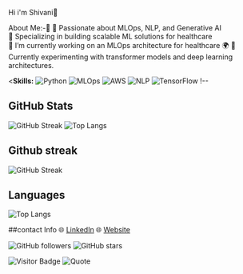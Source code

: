 Hi i'm Shivani👋

About Me:-🌟 🌟 Passionate about MLOps, NLP, and Generative AI  
🎯 Specializing in building scalable ML solutions for healthcare  
🚀 I’m currently working on an MLOps architecture for healthcare 🌍
🔭 Currently experimenting with transformer models and deep learning architectures.



<**Skills:** 
![Python](https://img.shields.io/badge/-Python-blue?logo=python&logoColor=white)
![MLOps](https://img.shields.io/badge/-MLOps-blue)
![AWS](https://img.shields.io/badge/-AWS-orange?logo=amazonaws&logoColor=white)
![NLP](https://img.shields.io/badge/-NLP-red)
![TensorFlow](https://img.shields.io/badge/-TensorFlow-orange?logo=tensorflow&logoColor=white)
!--
## GitHub Stats

![GitHub Streak](https://github-readme-streak-stats.herokuapp.com/?user=ShivaniNatani&theme=radical)
![Top Langs](https://github-readme-stats.vercel.app/api/top-langs/?username=ShivaniNatani&layout=compact&theme=radical)

## Github streak
![GitHub Streak](https://github-readme-streak-stats.herokuapp.com/?user=ShivaniNatani&theme=radical)

## Languages
![Top Langs](https://github-readme-stats.vercel.app/api/top-langs/?username=ShivaniNatani&layout=compact&theme=radical)

##contact Info
🌐 [LinkedIn](https://www.linkedin.com/in/shivaninatani76/) 
🌐 [Website](http://shivaninatani.com)

![GitHub followers](https://img.shields.io/github/followers/ShivaniNatani?style=social)
![GitHub stars](https://img.shields.io/github/stars/ShivaniNatani?style=social)

![Visitor Badge](https://visitor-badge.glitch.me/badge?page_id=ShivaniNatani)
![Quote](https://github-readme-quotes.herokuapp.com/quote?theme=dark)





